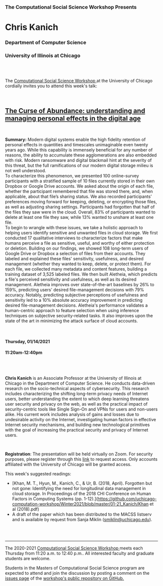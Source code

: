 <br>

<h3 class=pfblock-header> The Computational Social Science Workshop Presents </h3>

<h1 class=pfblock-header3> Chris Kanich</h1>
<h3 class=pfblock-header3> Department of Computer Science </h3>
<h3 class=pfblock-header3> University of Illinois at Chicago </h3>

<br><br>



<p class=pfblock-header3>The <a href="https://macss.uchicago.edu/content/computation-workshop"> Computational Social Science Workshop </a> at the University of Chicago cordially invites you to attend this week's talk:</p>



<br>

<div class=pfblock-header3>
<h2 class=pfblock-header>
  <a href=https://github.com/uchicago-computation-workshop/Winter2021/tree/master/01-21_Kanich> The Curse of Abundance: understanding and managing personal effects in the digital age </a>
</h2>

<br>
</div>



<p class=footertext2>

**Summary:** Modern digital systems enable the high fidelity retention of personal effects in quantities and timescales unimaginable even twenty years ago. While this capability is immensely beneficial for any number of reasons, the ability to accumulate these agglomerations are also embedded with risk. Modern ransomware and digital blackmail hint at the severity of this threat, but the full ramifications of our modern digital storage milieu is not well understood.
<br>
To characterize this phenomenon, we presented 100 online-survey participants with a stratified sample of 10 files currently stored in their own Dropbox or Google Drive accounts. We asked about the origin of each file, whether the participant remembered that file was stored there, and, when applicable, about that file’s sharing status. We also recorded participants’ preferences moving forward for keeping, deleting, or encrypting those files, as well as adjusting sharing settings. Participants had forgotten that half of the files they saw were in the cloud. Overall, 83% of participants wanted to delete at least one file they saw, while 13% wanted to unshare at least one file.
<br>
To begin to wrangle with these issues, we take a holistic approach to helping users identify sensitive and unwanted files in cloud storage. We first conducted 17 qualitative interviews to characterize factors that make humans perceive a file as sensitive, useful, and worthy of either protection or deletion. Building on our findings, we showed 108 long-term users of Google Drive or Dropbox a selection of files from their accounts. They labeled and explained these files' sensitivity, usefulness, and desired management (whether they wanted to keep, delete, or protect them). For each file, we collected many metadata and content features, building a training dataset of 3,525 labeled files. We then built Aletheia, which predicts a file's perceived sensitivity and usefulness, as well as its desired management. Aletheia improves over state-of-the-art baselines by 26% to 159%, predicting users' desired file-management decisions with 79% accuracy. Notably, predicting subjective perceptions of usefulness and sensitivity led to a 10% absolute accuracy improvement in predicting desired file-management decisions. Aletheia's performance validates a human-centric approach to feature selection when using inference techniques on subjective security-related tasks. It also improves upon the state of the art in minimizing the attack surface of cloud accounts.


</p>

<br>

<h4 class=pfblock-header3> Thursday, 01/14/2021 </h4>
<h4 class=pfblock-header3> 11:20am-12:40pm </h4>

<br><br>



**Chris Kanich** is an Associate Professor at the University of Illinois at Chicago in the Department of Computer Science. He conducts data-driven research on the socio-technical aspects of cybersecurity. This research includes characterizing the shifting long-term privacy needs of Internet users, better understanding the extent to which deep learning threatens user security and privacy on the web, as well as the practical impact of security-centric tools like Single Sign-On and VPNs for users and non-users alike. His current work includes analysis of gains and losses due to undesirable activity on the Internet, investigating human factors in effective Internet security mechanisms, and building new technological primitives with the goal of increasing the practical security and privacy of Internet users.

<br>


**Registration**: The presentation will be held virtually on Zoom. For security purposes, please register through this [link](https://uchicago.zoom.us/meeting/register/tJEsde-prDgrH9ETnoaaKfrXSV5ejgbP6Ntu) to request access. Only accounts affiliated with the University of Chicago will be granted access.



This week's suggested readings:

- [Khan, M. T., Hyun, M., Kanich, C., & Ur, B. (2018, April). Forgotten but not gone: Identifying the need for longitudinal data management in cloud storage. In Proceedings of the 2018 CHI Conference on Human Factors in Computing Systems (pp. 1-12).](https://github.com/uchicago-computation-workshop/Winter2021/blob/master/01-21_Kanich/Khan et al (2018).pdf)
- A draft of the paper which has been distributed to the MACSS listserv and is available by request from Sanja Miklin (smiklin@uchicago.edu). 



<br><br>

---

<p class=footertext> The 2020-2021 <a href="https://macss.uchicago.edu/content/computation-workshop"> Computational Social Science Workshop </a> meets each Thursday from 11:20 a.m. to 12:40 p.m.. All interested faculty and graduate students are welcome.</p>



<p class=footertext>Students in the Masters of Computational Social Science program are expected to attend and join the discussion by posting a comment on the <a href=https://github.com/uchicago-computation-workshop/Winter2021/issues/2>issues page</a> of the <a href=https://github.com/uchicago-computation-workshop/Winter2021/tree/master/01-21_Kanich>workshop's public repository on GitHub.</a></p>
